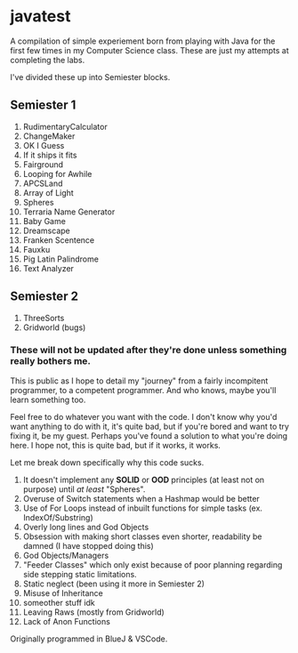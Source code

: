 # javatest
A compilation of simple experiement born from playing with Java for the first few times in my Computer Science class. These are just my attempts at completing the labs.

I've divided these up into Semiester blocks.

## Semiester 1
1. RudimentaryCalculator
2. ChangeMaker
3. OK I Guess
4. If it ships it fits
5. Fairground
6. Looping for Awhile
7. APCSLand
8. Array of Light
9. Spheres
10. Terraria Name Generator
11. Baby Game
12. Dreamscape
13. Franken Scentence
14. Fauxku
15. Pig Latin Palindrome
16. Text Analyzer

## Semiester 2
1. ThreeSorts
2. Gridworld (bugs)

### These will not be updated after they're done unless something really bothers me.

This is public as I hope to detail my "journey" from a fairly incompitent programmer, to a competent programmer. And who knows, maybe you'll learn something too.

Feel free to do whatever you want with the code. I don't know why you'd want anything to do with it, it's quite bad, but if you're bored and want to try fixing it, be my guest. Perhaps you've found a solution to what you're doing here. I hope not, this is quite bad, but if it works, it works.

Let me break down specifically why this code sucks. 
1. It doesn't implement any __SOLID__ or __OOD__ principles (at least not on purpose) until *at least* "Spheres". 
2. Overuse of Switch statements when a Hashmap would be better
3. Use of For Loops instead of inbuilt functions for simple tasks (ex. IndexOf/Substring)
4. Overly long lines and God Objects
5. Obsession with making short classes even shorter, readability be damned (I have stopped doing this)
6. God Objects/Managers
7. "Feeder Classes" which only exist because of poor planning regarding side stepping static limitations.
8. Static neglect (been using it more in Semiester 2)
9. Misuse of Inheritance
10. someother stuff idk
11. Leaving Raws (mostly from Gridworld)
12. Lack of Anon Functions

Originally programmed in BlueJ & VSCode.
